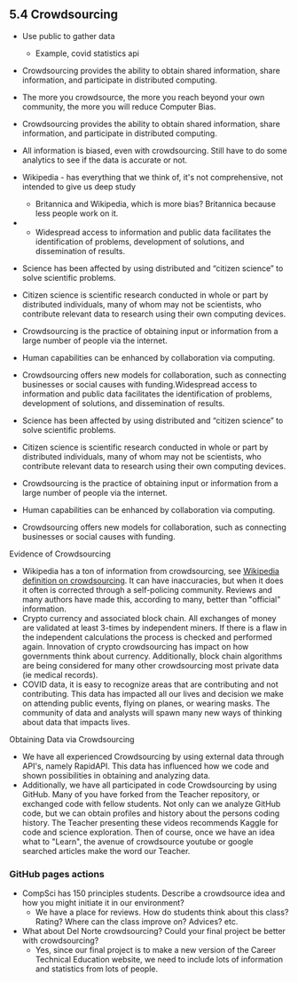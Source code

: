 ## 5.4 Crowdsourcing
* Use public to gather data 
  * Example, covid statistics api
* Crowdsourcing provides the ability to obtain shared information, share information, and participate in distributed computing.
* The more you crowdsource, the more you reach beyond your own community, the more you will reduce Computer Bias. 
* Crowdsourcing provides the ability to obtain shared information, share information, and participate in distributed computing.
* All information is biased, even with crowdsourcing. Still have to do some analytics to see if the data is accurate or not. 
* Wikipedia - has everything that we think of, it's not comprehensive, not intended to give us deep study
  * Britannica and Wikipedia, which is more bias? Britannica because less people work on it.

* * Widespread access to information and public data facilitates the identification of problems, development of solutions, and dissemination of results.
* Science has been affected by using distributed and “citizen science” to solve scientific problems.
* Citizen science is scientific research conducted in whole or part by distributed individuals, many of whom may not be scientists, who contribute relevant data to research using their own computing devices.
* Crowdsourcing is the practice of obtaining input or information from a large number of people via the internet.
* Human capabilities can be enhanced by collaboration via computing.
* Crowdsourcing offers new models for collaboration, such as connecting businesses or social causes with funding.Widespread access to information and public data facilitates the identification of problems, development of solutions, and dissemination of results.
* Science has been affected by using distributed and “citizen science” to solve scientific problems.
* Citizen science is scientific research conducted in whole or part by distributed individuals, many of whom may not be scientists, who contribute relevant data to research using their own computing devices.
* Crowdsourcing is the practice of obtaining input or information from a large number of people via the internet.
* Human capabilities can be enhanced by collaboration via computing.
* Crowdsourcing offers new models for collaboration, such as connecting businesses or social causes with funding.

Evidence of Crowdsourcing
* Wikipedia has a ton of information from crowdsourcing, see [Wikipedia definition on crowdsourcing](https://en.wikipedia.org/wiki/Crowdsourcing). It can have inaccuracies, but when it does it often is corrected through a self-policing community. Reviews and many authors have made this, according to many, better than "official" information.
* Crypto currency and associated block chain. All exchanges of money are validated at least 3-times by independent miners. If there is a flaw in the independent calculations the process is checked and performed again. Innovation of crypto crowdsourcing has impact on how governments think about currency. Additionally, block chain algorithms are being considered for many other crowdsourcing most private data (ie medical records).
* COVID data, it is easy to recognize areas that are contributing and not contributing. This data has impacted all our lives and decision we make on attending public events, flying on planes, or wearing masks. The community of data and analysts will spawn many new ways of thinking about data that impacts lives.

Obtaining Data via Crowdsourcing
* We have all experienced Crowdsourcing by using external data through API's, namely RapidAPI. This data has influenced how we code and shown possibilities in obtaining and analyzing data.
* Additionally, we have all participated in code Crowdsourcing by using GitHub. Many of you have forked from the Teacher repository, or exchanged code with fellow students. Not only can we analyze GitHub code, but we can obtain profiles and history about the persons coding history. The Teacher presenting these videos recommends Kaggle for code and science exploration. Then of course, once we have an idea what to "Learn", the avenue of crowdsource youtube or google searched articles make the word our Teacher.

### GitHub pages actions
* CompSci has 150 principles students. Describe a crowdsource idea and how you might initiate it in our environment?
  * We have a place for reviews. How do students think about this class? Rating? Where can the class improve on? Advices? etc.
* What about Del Norte crowdsourcing? Could your final project be better with crowdsourcing?
  * Yes, since our final project is to make a new version of the Career Technical Education website, we need to include lots of information and statistics from lots of people.

